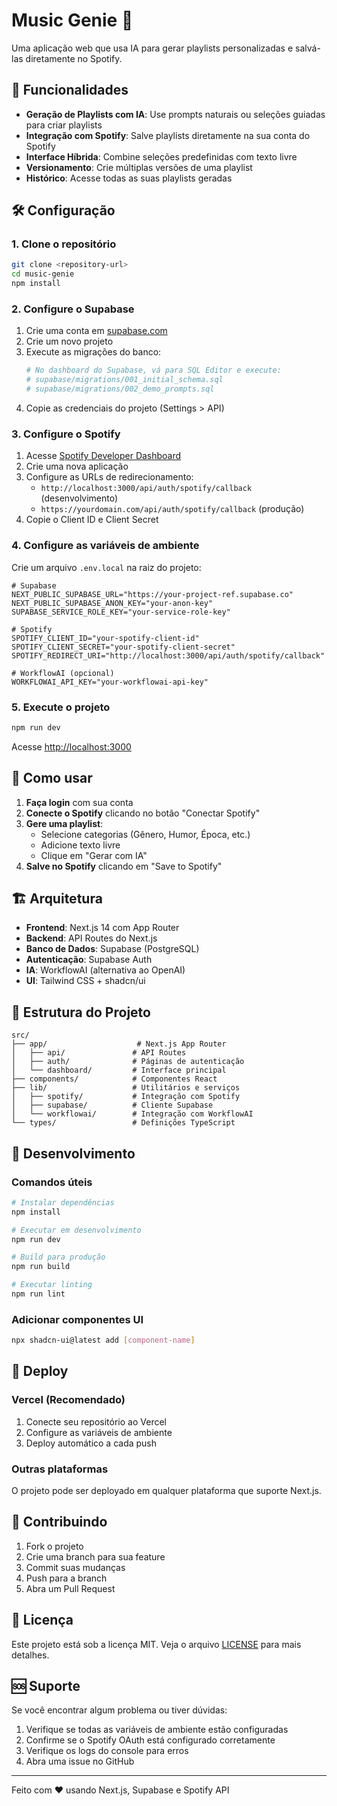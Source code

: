 # Music Genie 🎵

Uma aplicação web que usa IA para gerar playlists personalizadas e salvá-las diretamente no Spotify.

## 🚀 Funcionalidades

- **Geração de Playlists com IA**: Use prompts naturais ou seleções guiadas para criar playlists
- **Integração com Spotify**: Salve playlists diretamente na sua conta do Spotify
- **Interface Híbrida**: Combine seleções predefinidas com texto livre
- **Versionamento**: Crie múltiplas versões de uma playlist
- **Histórico**: Acesse todas as suas playlists geradas

## 🛠️ Configuração

### 1. Clone o repositório

```bash
git clone <repository-url>
cd music-genie
npm install
```

### 2. Configure o Supabase

1. Crie uma conta em [supabase.com](https://supabase.com)
2. Crie um novo projeto
3. Execute as migrações do banco:
   ```bash
   # No dashboard do Supabase, vá para SQL Editor e execute:
   # supabase/migrations/001_initial_schema.sql
   # supabase/migrations/002_demo_prompts.sql
   ```
4. Copie as credenciais do projeto (Settings > API)

### 3. Configure o Spotify

1. Acesse [Spotify Developer Dashboard](https://developer.spotify.com/dashboard)
2. Crie uma nova aplicação
3. Configure as URLs de redirecionamento:
   - `http://localhost:3000/api/auth/spotify/callback` (desenvolvimento)
   - `https://yourdomain.com/api/auth/spotify/callback` (produção)
4. Copie o Client ID e Client Secret

### 4. Configure as variáveis de ambiente

Crie um arquivo `.env.local` na raiz do projeto:

```env
# Supabase
NEXT_PUBLIC_SUPABASE_URL="https://your-project-ref.supabase.co"
NEXT_PUBLIC_SUPABASE_ANON_KEY="your-anon-key"
SUPABASE_SERVICE_ROLE_KEY="your-service-role-key"

# Spotify
SPOTIFY_CLIENT_ID="your-spotify-client-id"
SPOTIFY_CLIENT_SECRET="your-spotify-client-secret"
SPOTIFY_REDIRECT_URI="http://localhost:3000/api/auth/spotify/callback"

# WorkflowAI (opcional)
WORKFLOWAI_API_KEY="your-workflowai-api-key"
```

### 5. Execute o projeto

```bash
npm run dev
```

Acesse [http://localhost:3000](http://localhost:3000)

## 📱 Como usar

1. **Faça login** com sua conta
2. **Conecte o Spotify** clicando no botão "Conectar Spotify"
3. **Gere uma playlist**:
   - Selecione categorias (Gênero, Humor, Época, etc.)
   - Adicione texto livre
   - Clique em "Gerar com IA"
4. **Salve no Spotify** clicando em "Save to Spotify"

## 🏗️ Arquitetura

- **Frontend**: Next.js 14 com App Router
- **Backend**: API Routes do Next.js
- **Banco de Dados**: Supabase (PostgreSQL)
- **Autenticação**: Supabase Auth
- **IA**: WorkflowAI (alternativa ao OpenAI)
- **UI**: Tailwind CSS + shadcn/ui

## 📁 Estrutura do Projeto

```
src/
├── app/                    # Next.js App Router
│   ├── api/               # API Routes
│   ├── auth/              # Páginas de autenticação
│   └── dashboard/         # Interface principal
├── components/            # Componentes React
├── lib/                   # Utilitários e serviços
│   ├── spotify/           # Integração com Spotify
│   ├── supabase/          # Cliente Supabase
│   └── workflowai/        # Integração com WorkflowAI
└── types/                 # Definições TypeScript
```

## 🔧 Desenvolvimento

### Comandos úteis

```bash
# Instalar dependências
npm install

# Executar em desenvolvimento
npm run dev

# Build para produção
npm run build

# Executar linting
npm run lint
```

### Adicionar componentes UI

```bash
npx shadcn-ui@latest add [component-name]
```

## 🚀 Deploy

### Vercel (Recomendado)

1. Conecte seu repositório ao Vercel
2. Configure as variáveis de ambiente
3. Deploy automático a cada push

### Outras plataformas

O projeto pode ser deployado em qualquer plataforma que suporte Next.js.

## 🤝 Contribuindo

1. Fork o projeto
2. Crie uma branch para sua feature
3. Commit suas mudanças
4. Push para a branch
5. Abra um Pull Request

## 📄 Licença

Este projeto está sob a licença MIT. Veja o arquivo [LICENSE](LICENSE) para mais detalhes.

## 🆘 Suporte

Se você encontrar algum problema ou tiver dúvidas:

1. Verifique se todas as variáveis de ambiente estão configuradas
2. Confirme se o Spotify OAuth está configurado corretamente
3. Verifique os logs do console para erros
4. Abra uma issue no GitHub

---

Feito com ❤️ usando Next.js, Supabase e Spotify API
